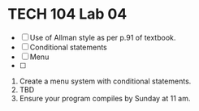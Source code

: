 # TECH 104 Lab 04
- [ ] Use of Allman style as per p.91 of textbook.
- [ ] Conditional statements
- [ ] Menu
- [ ] 

1.  Create a menu system with conditional statements.
2.  TBD
4.  Ensure your program compiles by Sunday at 11 am.
